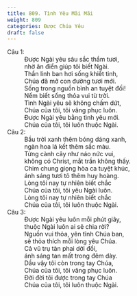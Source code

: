 ```yaml
---
title: 809. Tình Yêu Mãi Mãi
weight: 809
categories: Được Chúa Yêu
draft: false
---
```

<dl><dt>Câu 1:</dt><dd data-verse="1"> Được Ngài yêu sâu sắc thắm tươi, <br/>nhờ ân điển giúp tôi biết Ngài. <br/>Thần linh ban hơi sống khiết tinh, <br/>Chúa đã mở con đường tươi mới. <br/>Sống trong nguồn bình an tuyệt đối! <br/>Nếm biết sống thỏa vui từ trời. <br/>Tình Ngài yêu sẽ không chấm dứt, <br/>Chúa của tôi, tôi vâng phục luôn. <br/>Được Ngài yêu bằng tình yêu mới. <br/>Chúa của tôi, tôi luôn thuộc Ngài. </dd><dt>Câu 2:</dt><dd data-verse="2">Bầu trời xanh thêm bóng dáng xanh, <br/>ngàn hoa lá kết thêm sắc màu. <br/>Từng cành cây như náo nức vui, <br/>không có Christ, mắt trần không thấy. <br/>Chim chung giọng hòa ca tuyệt khúc, <br/>ánh sáng tươi tô thêm huy hoàng. <br/>Lòng tôi nay tự nhiên biết chắc <br/>Chúa của tôi, tôi yêu Ngài luôn. <br/>Lòng tôi nay tự nhiên biết chắc <br/>Chúa của tôi, tôi luôn thuộc Ngài. </dd><dt>Câu 3:</dt><dd data-verse="3">Được Ngài yêu luôn mỗi phút giây, <br/>thuộc Ngài luôn ai sẽ chia rời? <br/>Nguồn vui thỏa, yên tĩnh Chúa ban, <br/>sẽ thỏa thích mỗi lòng yêu Chúa. <br/>Cả vũ trụ tàn phai dời đổi, <br/>ánh sáng tan mất trong đêm dày. <br/>Dầu vậy tôi còn trong tay Chúa, <br/>Chúa của tôi, tôi vâng phục luôn. <br/>Đời đời tôi được trong tay Chúa <br/>Chúa của tôi, tôi luôn thuộc Ngài. </dd></dl>